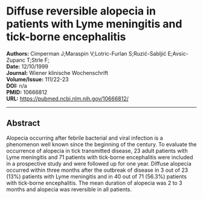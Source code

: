 # Diffuse reversible alopecia in patients with Lyme meningitis and tick-borne encephalitis

**Authors:** Cimperman J;Maraspin V;Lotric-Furlan S;Ruzić-Sabljić E;Avsic-Zupanc T;Strle F;  
**Date:** 12/10/1999  
**Journal:** Wiener klinische Wochenschrift  
**Volume/Issue:** 111/22-23  
**DOI:** n/a  
**PMID:** 10666812  
**URL:** https://pubmed.ncbi.nlm.nih.gov/10666812/

---

## Abstract

Alopecia occurring after febrile bacterial and viral infection is a phenomenon well known since the beginning of the century. To evaluate the occurrence of alopecia in tick transmitted disease, 23 adult patients with Lyme meningitis and 71 patients with tick-borne encephalitis were included in a prospective study and were followed up for one year. Diffuse alopecia occurred within three months after the outbreak of disease in 3 out of 23 (13%) patients with Lyme meningitis and in 40 out of 71 (56.3%) patients with tick-borne encephalitis. The mean duration of alopecia was 2 to 3 months and alopecia was reversible in all patients.
